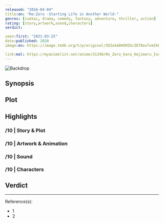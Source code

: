 ```yaml
---
released: "2016-04-04"
title:en: "Re:Zero -Starting Life in Another World-"
genres: [isekai, drama, comedy, fantasy, adventure, thriller, action]
rating: [story,artwork,sound,characters]
verdict:

seen:first: "2021-03-25"
date:published: 2020
image:en: https://image.tmdb.org/t/p/original/5DZa4aDH5MZGcZDf8ouTxm2kH2Y.jpg

link:mal: https://myanimelist.net/anime/31240/Re_Zero_kara_Hajimeru_Isekai_Seikatsu
---
```


![Backdrop]()

## Synopsis

## Plot

## Highlights

### /10 | Story & Plot

### /10 | Artwork & Animation

### /10 | Sound

### /10 | Characters

## Verdict

<!-- SPOILERS -->

<!-- CLOSING -->

---
Reference(s):

- 1
- 2
